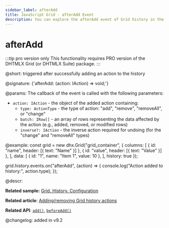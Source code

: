 ```yaml
---
sidebar_label: afterAdd
title: JavaScript Grid - afterAdd Event 
description: You can explore the afterAdd event of Grid history in the documentation of the DHTMLX JavaScript UI library. Browse developer guides and API reference, try out code examples and live demos, and download a free 30-day evaluation version of DHTMLX Suite.
---
```


# afterAdd

:::tip pro version only 
This functionality requires PRO version of the DHTMLX Grid (or DHTMLX Suite) package.
:::

@short: triggered after successfully adding an action to the history

@signature: {'afterAdd: (action: IAction) => void;'}

@params:
The callback of the event is called with the following parameters:
- `action: IAction` - the object of the added action containing:
    - `type: ActionType` - the type of action: "add", "remove", "removeAll", or "change"
    - `batch: IRow[]` - an array of rows representing the data affected by the action (e.g., added, removed, or modified rows)
    - `inverse?: IAction` - the inverse action required for undoing (for the "change" and "removeAll" types)

@example:
const grid = new dhx.Grid("grid_container", {
    columns: [
        { id: "name", header: [{ text: "Name" }] },
        { id: "value", header: [{ text: "Value" }] },
    ],
    data: [
        { id: "1", name: "Item 1", value: 10 },
    ],
    history: true
});

grid.history.events.on("afterAdd", (action) => {
    console.log("Action added to history:", action.type);
});

@descr:

**Related sample:** [Grid. History. Configuration](https://snippet.dhtmlx.com/vznpyeit)

**Related article**: [Adding/removing Grid history actions](grid/usage_history.md/#addingremoving-grid-history-actions)

**Related API**: [`add()`](grid/api/history/add_method.md), [`beforeAdd()`](grid/api/history/beforeadd_event.md)

@changelog:
added in v9.2